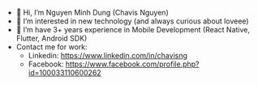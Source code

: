 - 👋 Hi, I’m Nguyen Minh Dung (Chavis Nguyen)
- 👀 I’m interested in new technology (and always curious about loveee)
- 🌱 I’m have 3+ years experience in Mobile Development (React Native, Flutter, Android SDK)
- Contact me for work:
    - Linkedin: https://www.linkedin.com/in/chavisng
    - Facebook: https://www.facebook.com/profile.php?id=100033110600262
